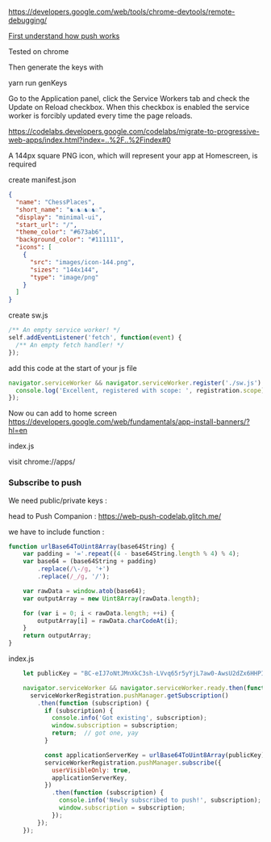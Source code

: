 
https://developers.google.com/web/tools/chrome-devtools/remote-debugging/


[First understand how push works](https://developers.google.com/web/fundamentals/push-notifications/how-push-works)

Tested on chrome

Then generate the keys with

yarn run genKeys

 Go to the Application panel, click the Service Workers tab and check the Update on Reload checkbox. When this checkbox is enabled the service worker is forcibly updated every time the page reloads.

https://codelabs.developers.google.com/codelabs/migrate-to-progressive-web-apps/index.html?index=..%2F..%2Findex#0


A 144px square PNG icon, which will represent your app at Homescreen, is required

create manifest.json
```json
{
  "name": "ChessPlaces",
  "short_name": "♞♘♞♘♞♘♞♘",
  "display": "minimal-ui",
  "start_url": "/",
  "theme_color": "#673ab6",
  "background_color": "#111111",
  "icons": [
    {
      "src": "images/icon-144.png",
      "sizes": "144x144",
      "type": "image/png"
    }
  ]
}
```

create sw.js

```javascript
/** An empty service worker! */
self.addEventListener('fetch', function(event) {
  /** An empty fetch handler! */
});
```

add this code at the start of your js file

```javascript
navigator.serviceWorker && navigator.serviceWorker.register('./sw.js').then(function(registration) {
  console.log('Excellent, registered with scope: ', registration.scope);
});
```
Now ou can add to home screen 
https://developers.google.com/web/fundamentals/app-install-banners/?hl=en

index.js

visit chrome://apps/

### Subscribe to push
We need public/private keys :

head to Push Companion : https://web-push-codelab.glitch.me/

we have to include function :

```javascript
function urlBase64ToUint8Array(base64String) {
    var padding = '='.repeat((4 - base64String.length % 4) % 4);
    var base64 = (base64String + padding)
        .replace(/\-/g, '+')
        .replace(/_/g, '/');

    var rawData = window.atob(base64);
    var outputArray = new Uint8Array(rawData.length);

    for (var i = 0; i < rawData.length; ++i) {
        outputArray[i] = rawData.charCodeAt(i);
    }
    return outputArray;
}
```

index.js

```javascript
    let publicKey = "BC-eIJ7oNtJMnXkC3sh-LVvq65r5yYjL7aw0-AwsU2dZx6HHPIyg8jw07Jpaie-vLyyne1wP1j3aGZDqdV32iBo"

    navigator.serviceWorker && navigator.serviceWorker.ready.then(function (serviceWorkerRegistration) {
      serviceWorkerRegistration.pushManager.getSubscription()
        .then(function (subscription) {
          if (subscription) {
            console.info('Got existing', subscription);
            window.subscription = subscription;
            return;  // got one, yay
          }

          const applicationServerKey = urlBase64ToUint8Array(publicKey);
          serviceWorkerRegistration.pushManager.subscribe({
            userVisibleOnly: true,
            applicationServerKey,
          })
            .then(function (subscription) {
              console.info('Newly subscribed to push!', subscription);
              window.subscription = subscription;
            });
        });
    });
```
